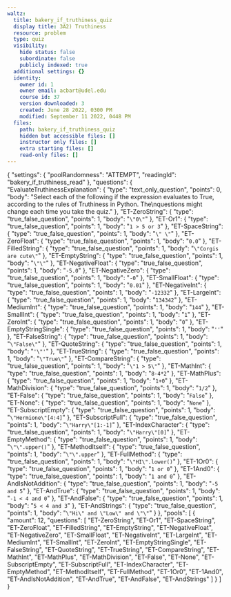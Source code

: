 ```yaml
---
waltz:
  title: bakery_if_truthiness_quiz
  display title: 3A2) Truthiness
  resource: problem
  type: quiz
  visibility:
    hide status: false
    subordinate: false
    publicly indexed: true
  additional settings: {}
  identity:
    owner id: 1
    owner email: acbart@udel.edu
    course id: 37
    version downloaded: 3
    created: June 28 2022, 0300 PM
    modified: September 11 2022, 0448 PM
  files:
    path: bakery_if_truthiness_quiz
    hidden but accessible files: []
    instructor only files: []
    extra starting files: []
    read-only files: []
---
```

{
  "settings": {
    "poolRandomness": "ATTEMPT",
    "readingId": "bakery_if_truthiness_read"
  },
  "questions": {
    "EvaluateTruthinessExplanation": {
      "type": "text_only_question",
      "points": 0,
      "body": "Select each of the following if the expression evaluates to True, according to the rules of Truthiness in Python. The\nquestions might change each time you take the quiz."
    },
    "ET-ZeroString": {
      "type": "true_false_question",
      "points": 1,
      "body": "`\"0\"`"
    },
    "ET-Or1": {
      "type": "true_false_question",
      "points": 1,
      "body": "`1 > 5 or 3`"
    },
    "ET-SpaceString": {
      "type": "true_false_question",
      "points": 1,
      "body": "`\" \"`"
    },
    "ET-ZeroFloat": {
      "type": "true_false_question",
      "points": 1,
      "body": "`0.0`"
    },
    "ET-FilledString": {
      "type": "true_false_question",
      "points": 1,
      "body": "`\"Corgis are cute\"`"
    },
    "ET-EmptyString": {
      "type": "true_false_question",
      "points": 1,
      "body": "`\"\"`"
    },
    "ET-NegativeFloat": {
      "type": "true_false_question",
      "points": 1,
      "body": "`-5.0`"
    },
    "ET-NegativeZero": {
      "type": "true_false_question",
      "points": 1,
      "body": "`-0`"
    },
    "ET-SmallFloat": {
      "type": "true_false_question",
      "points": 1,
      "body": "`0.01`"
    },
    "ET-NegativeInt": {
      "type": "true_false_question",
      "points": 1,
      "body": "`-12332`"
    },
    "ET-LargeInt": {
      "type": "true_false_question",
      "points": 1,
      "body": "`134342`"
    },
    "ET-MediumInt": {
      "type": "true_false_question",
      "points": 1,
      "body": "`144`"
    },
    "ET-SmallInt": {
      "type": "true_false_question",
      "points": 1,
      "body": "`1`"
    },
    "ET-ZeroInt": {
      "type": "true_false_question",
      "points": 1,
      "body": "`0`"
    },
    "ET-EmptyStringSingle": {
      "type": "true_false_question",
      "points": 1,
      "body": "`''`"
    },
    "ET-FalseString": {
      "type": "true_false_question",
      "points": 1,
      "body": "`\"False\"`"
    },
    "ET-QuoteString": {
      "type": "true_false_question",
      "points": 1,
      "body": "`'\"'`"
    },
    "ET-TrueString": {
      "type": "true_false_question",
      "points": 1,
      "body": "`\"True\"`"
    },
    "ET-CompareString": {
      "type": "true_false_question",
      "points": 1,
      "body": "`\"1 > 5\"`"
    },
    "ET-MathInt": {
      "type": "true_false_question",
      "points": 1,
      "body": "`8-4*2`"
    },
    "ET-MathPlus": {
      "type": "true_false_question",
      "points": 1,
      "body": "`1+0`"
    },
    "ET-MathDivision": {
      "type": "true_false_question",
      "points": 1,
      "body": "`1/2`"
    },
    "ET-False": {
      "type": "true_false_question",
      "points": 1,
      "body": "`False`"
    },
    "ET-None": {
      "type": "true_false_question",
      "points": 1,
      "body": "`None`"
    },
    "ET-SubscriptEmpty": {
      "type": "true_false_question",
      "points": 1,
      "body": "`\"Hermione\"[4:4]`"
    },
    "ET-SubscriptFull": {
      "type": "true_false_question",
      "points": 1,
      "body": "`\"Harry\"[1:-1]`"
    },
    "ET-IndexCharacter": {
      "type": "true_false_question",
      "points": 1,
      "body": "`\"Harry\"[0]`"
    },
    "ET-EmptyMethod": {
      "type": "true_false_question",
      "points": 1,
      "body": "`\"\".upper()`"
    },
    "ET-MethodItself": {
      "type": "true_false_question",
      "points": 1,
      "body": "`\"\".upper`"
    },
    "ET-FullMethod": {
      "type": "true_false_question",
      "points": 1,
      "body": "`\"HI\".lower()`"
    },
    "ET-1Or0": {
      "type": "true_false_question",
      "points": 1,
      "body": "`1 or 0`"
    },
    "ET-1And0": {
      "type": "true_false_question",
      "points": 1,
      "body": "`1 and 0`"
    },
    "ET-AndIsNotAddition": {
      "type": "true_false_question",
      "points": 1,
      "body": "`-5 and 5`"
    },
    "ET-AndTrue": {
      "type": "true_false_question",
      "points": 1,
      "body": "`-1 < 4 and 0`"
    },
    "ET-AndFalse": {
      "type": "true_false_question",
      "points": 1,
      "body": "`5 < 4 and 3`"
    },
    "ET-AndStrings": {
      "type": "true_false_question",
      "points": 1,
      "body": "`\"Hi\" and \"Low\" and \"\"`"
    }
  },
  "pools": [
    {
      "amount": 12,
      "questions": [
        "ET-ZeroString",
        "ET-Or1",
        "ET-SpaceString",
        "ET-ZeroFloat",
        "ET-FilledString",
        "ET-EmptyString",
        "ET-NegativeFloat",
        "ET-NegativeZero",
        "ET-SmallFloat",
        "ET-NegativeInt",
        "ET-LargeInt",
        "ET-MediumInt",
        "ET-SmallInt",
        "ET-ZeroInt",
        "ET-EmptyStringSingle",
        "ET-FalseString",
        "ET-QuoteString",
        "ET-TrueString",
        "ET-CompareString",
        "ET-MathInt",
        "ET-MathPlus",
        "ET-MathDivision",
        "ET-False",
        "ET-None",
        "ET-SubscriptEmpty",
        "ET-SubscriptFull",
        "ET-IndexCharacter",
        "ET-EmptyMethod",
        "ET-MethodItself",
        "ET-FullMethod",
        "ET-1Or0",
        "ET-1And0",
        "ET-AndIsNotAddition",
        "ET-AndTrue",
        "ET-AndFalse",
        "ET-AndStrings"
      ]
    }
  ]
}